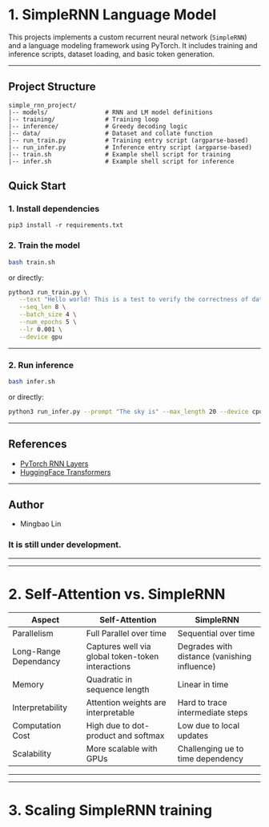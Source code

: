 # 1. SimpleRNN Language Model

This projects implements a custom recurrent neural network (`SimpleRNN`) and a language modeling framework using PyTorch. It includes training and inference scripts, dataset loading, and basic token generation.

---

## Project Structure

```
simple_rnn_project/
|-- models/                # RNN and LM model definitions
|-- training/              # Training loop
|-- inference/             # Greedy decoding logic
|-- data/                  # Dataset and collate function
|-- run_train.py           # Training entry script (argparse-based)
|-- run_infer.py           # Inference entry script (argparse-based)
|-- train.sh               # Example shell script for training
|-- infer.sh               # Example shell script for inference 
```


## Quick Start

### 1. Install dependencies

```
pip3 install -r requirements.txt
```

### 2. Train the model

```bash
bash train.sh
```

or directly:
```bash
python3 run_train.py \
   --text "Hello world! This is a test to verify the correctness of dataloader." \
   --seq_len 8 \
   --batch_size 4 \
   --num_epochs 5 \
   --lr 0.001 \
   --device gpu
```

---


### 2. Run inference

```bash
bash infer.sh
```

or directly:

```bash
python3 run_infer.py --prompt "The sky is" --max_length 20 --device cpu
```

---

## References

- [PyTorch RNN Layers](https://pytorch.org/docs/stable/nn.html#recurrent-layers)  
- [HuggingFace Transformers](https://github.com/huggingface/transformers)

---


## Author
- Mingbao Lin


### It is still under development.


---
---
# 2. Self-Attention vs. SimpleRNN

Aspect | Self-Attention | SimpleRNN
|---|---------|-------|
|Parallelism | Full Parallel over time | Sequential over time|
|Long-Range Dependancy | Captures well via global token-token interactions | Degrades with distance (vanishing influence) |
|Memory | Quadratic in sequence length | Linear in time |
|Interpretability | Attention weights are interpretable | Hard to trace intermediate steps|
|Computation Cost | High due to dot-product and softmax | Low due to local updates|
|Scalability | More scalable with GPUs | Challenging ue to time dependency|



-----
-----

# 3. Scaling SimpleRNN training

